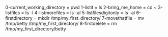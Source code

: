 0-current_working_directory = pwd
1-listit = ls
2-bring_me_home = cd ~
3-listfiles = ls -l
4-listmorefiles = ls -al
5-listfilesdigitonly = ls -al
6-firstdirectory = mkdir /tmp/my_first_directory/
7-movethatfile = mv /tmp/betty /tmp/my_first_directory/
8-firstdelete = rm /tmp/my_first_directory/betty
